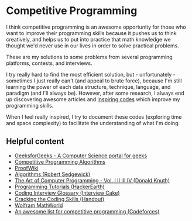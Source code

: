# Competitive Programming

I think competitive programming is an awesome opportunity for those who want to improve their programming skills because it pushes us to think creatively, and helps us to put into practice that math knowledge we thought we'd never use in our lives in order to solve practical problems.

These are my solutions to some problems from several programming platforms, contests, and interviews.

I try really hard to find the most efficient solution, but - unfortunately - sometimes I just really can't (and appeal to brute force), because I'm still learning the power of each data structure, technique, language, and paradigm (and I'll always be). However, after some research, I always end up discovering awesome articles and [inspiring codes](https://github.com/DanielBrito/programming-problems/tree/master/Inspiring%20Codes) which improve my programming skills.

When I feel really inspired, I try to document these codes (exploring time and space complexity) to facilitate the understanding of what I'm doing.

## Helpful content

* [GeeksforGeeks - A Computer Science portal for geeks](https://www.geeksforgeeks.org/)
* [Competitive Programming Algorithms](https://cp-algorithms.com/)
* [ProofWiki](https://proofwiki.org/wiki/Main_Page)
* [Algorithms (Robert Sedgewick)](https://algs4.cs.princeton.edu/home/)
* [The Art of Computer Programming - Vol. I II III IV (Donald Knuth)](https://docero.com.br/doc/eenxxn)
* [Programming Tutorials (HackerEarth)](https://www.hackerearth.com/practice/)
* [Coding Interview Glossary (Interview Cake)](https://www.interviewcake.com/glossary)
* [Cracking the Coding Skills (Handout)](https://miro.medium.com/max/5100/1*UsPt4i_tM99tWVWa2aa29g.png)
* [Wolfram MathWorld](http://mathworld.wolfram.com/)
* [An awesome list for competitive programming (Codeforces)](https://codeforces.com/blog/entry/23054)
